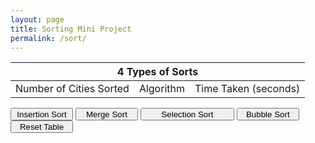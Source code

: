 ```yaml
---
layout: page
title: Sorting Mini Project
permalink: /sort/
---
```


<head>
<!-- <script src = "http://localhost:8085/api"></script> -->
</head>
<body>
    <table id=table>
        <thead>
        <tr>
            <th colspan=3>4 Types of Sorts</th>
        </tr>
        </thead>
        <tbody id=body>
            <tr>
                <td>Number of Cities Sorted</td>
                <td>Algorithm</td>
                <td>Time Taken (seconds)</td>
            </tr>
        </tbody>
        <tbody id=body2>
        </tbody>
    </table>
    <button class="Insertion Sort" id="insertion-button" style="height:20px;width:100px">Insertion Sort</button>
    <button class="Merge Sort" id="merge-button" style="height:20px;width:100px">Merge Sort</button>
    <button class="Selection Sort" id="selection-button" style="height:20px;width:150px">Selection Sort</button>
    <button class="Bubble Sort" id="bubble-button" style="height:20px;width:100px">Bubble Sort<br></button>
    <button class="Delete" id="delete-button" style="height:20px;width:100px">Reset Table<br></button>
    <!-- <br><label id="sort-type">Sort Type: </label>
    <br><label id="complexity">Complexity: <br></label> -->
    <script>
        function createTable(data) {
            for (let i = 0; i < data.sortedCities.length; i++) {
                const row = document.createElement("tr");
                const cell1 = document.createElement("td");
                const cellText1 = document.createTextNode(`${i}`);
                cell1.appendChild(cellText1);
                row.appendChild(cell1);
                const cell2 = document.createElement("td");
                const cellText2 = document.createTextNode("TBD");
                cell2.appendChild(cellText2);
                row.appendChild(cell2);
                body2.appendChild(row);
            }
            document.getElementById("table").appendChild(body2);
        }
        function resetTable() {
            const element = document.getElementById("body2");
            while (element.firstChild) {
            element.removeChild(element.firstChild);
            }
        }
        document.getElementById("insertion-button").onclick = function(){
            const baseUrl = "http://localhost:8085/api/insertion";
        fetch (baseUrl, { method: 'GET'})
            .then(response => {
                if (!response.ok) {
                    console.log(response);
                    throw new Error('Network response was not ok');
                }
                return response.json();
            })
            .then(data => {
                console.log(JSON.stringify(data));
                for (let i = 0; i < data.sortedCities.length; i++) {
                const row = document.createElement("tr");
                const cell1 = document.createElement("td");
                const cellText1 = document.createTextNode(data.sortedCities[i]);
                cell1.appendChild(cellText1);
                row.appendChild(cell1);
                const cell2 = document.createElement("td");
                const cellText2 = document.createTextNode("Insertion");
                cell2.appendChild(cellText2);
                row.appendChild(cell2);
                const cell3 = document.createElement("td");
                const cellText3 = document.createTextNode(data.timeInSeconds);
                cell3.appendChild(cellText3);
                row.appendChild(cell3);
                body2.appendChild(row);
            }
            document.getElementById("table").appendChild(body2);
            })
            .catch(error => {
                console.error('Error:', error);
             });
            // createTable(data);
            document.getElementById("sort-type").innerHTML = "Sort Type: Insertion Sort";
        }
        document.getElementById("merge-button").onclick = function(){
            const baseUrl = "http://localhost:8085/api/merge";
        fetch (baseUrl, { method: 'GET'})
            .then(response => {
                if (!response.ok) {
                    console.log(response);
                    throw new Error('Network response was not ok');
                }
                return response.json();
            })
            .then(data => {
                console.log(JSON.stringify(data));
                for (let i = 0; i < 100; i++) {
                const row = document.createElement("tr");
                const cell1 = document.createElement("td");
                const cellText1 = document.createTextNode(data.sortedCities[i]);
                cell1.appendChild(cellText1);
                row.appendChild(cell1);
                const cell2 = document.createElement("td");
                const cellText2 = document.createTextNode("Merge");
                cell2.appendChild(cellText2);
                row.appendChild(cell2);
                const cell3 = document.createElement("td");
                const cellText3 = document.createTextNode(data.timeInSeconds);
                cell3.appendChild(cellText3);
                row.appendChild(cell3);
                body2.appendChild(row);
            }
            document.getElementById("table").appendChild(body2);
            })
            .catch(error => {
                console.error('Error:', error);
             });
            document.getElementById("sort-type").innerHTML = "Sort Type: Merge Sort";
        }
        document.getElementById("selection-button").onclick = function(){
            const baseUrl = "http://localhost:8085/api/selection";
        fetch (baseUrl, { method: 'GET'})
            .then(response => {
                if (!response.ok) {
                    console.log(response);
                    throw new Error('Network response was not ok');
                }
                return response.json();
            })
            .then(data => {
                console.log(JSON.stringify(data));
                for (let i = 0; i < 100; i++) {
                const row = document.createElement("tr");
                const cell1 = document.createElement("td");
                const cellText1 = document.createTextNode(data.sortedCities[i]);
                cell1.appendChild(cellText1);
                row.appendChild(cell1);
                const cell2 = document.createElement("td");
                const cellText2 = document.createTextNode("Selection");
                cell2.appendChild(cellText2);
                row.appendChild(cell2);
                const cell3 = document.createElement("td");
                const cellText3 = document.createTextNode(data.timeInSeconds);
                cell3.appendChild(cellText3);
                row.appendChild(cell3);
                body2.appendChild(row);
            }
            document.getElementById("table").appendChild(body2);
            })
            .catch(error => {
                console.error('Error:', error);
             });
            document.getElementById("sort-type").innerHTML = "Sort Type: Selection Sort";
        }
        document.getElementById("bubble-button").onclick = function(){
            const baseUrl = "http://localhost:8085/api/bubble";
        fetch (baseUrl, { method: 'GET'})
            .then(response => {
                if (!response.ok) {
                    console.log(response);
                    throw new Error('Network response was not ok');
                }
                return response.json();
            })
            .then(data => {
                console.log(JSON.stringify(data));
                for (let i = 0; i < 100; i++) {
                const row = document.createElement("tr");
                const cell1 = document.createElement("td");
                const cellText1 = document.createTextNode(data.sortedCities[i]);
                cell1.appendChild(cellText1);
                row.appendChild(cell1);
                const cell2 = document.createElement("td");
                const cellText2 = document.createTextNode("Bubble");
                cell2.appendChild(cellText2);
                row.appendChild(cell2);
                const cell3 = document.createElement("td");
                const cellText3 = document.createTextNode(data.timeInSeconds);
                cell3.appendChild(cellText3);
                row.appendChild(cell3);
                body2.appendChild(row);
            }
            document.getElementById("table").appendChild(body2);
            })
            .catch(error => {
                console.error('Error:', error);
             });
            document.getElementById("sort-type").innerHTML = "Sort Type: Bubble Sort";
        }
        document.getElementById("delete-button").onclick = function(){
            resetTable();
            document.getElementById("sort-type").innerHTML = "Sort Type:";
        }
    </script>
</body>